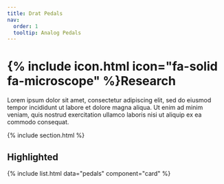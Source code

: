```yaml
---
title: Drat Pedals
nav:
  order: 1
  tooltip: Analog Pedals
---
```


# {% include icon.html icon="fa-solid fa-microscope" %}Research

Lorem ipsum dolor sit amet, consectetur adipiscing elit, sed do eiusmod tempor incididunt ut labore et dolore magna aliqua.
Ut enim ad minim veniam, quis nostrud exercitation ullamco laboris nisi ut aliquip ex ea commodo consequat.

{% include section.html %}

## Highlighted

{%
  include list.html
  data="pedals"
  component="card"
%}


